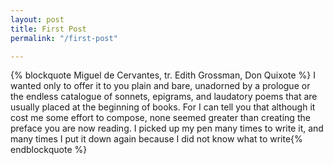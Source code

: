 ```yaml
---
layout: post
title: First Post
permalink: "/first-post"

---
```

{% blockquote Miguel de Cervantes, tr. Edith Grossman, Don Quixote %} I wanted only to offer it to you plain and bare, unadorned by a prologue or the endless catalogue of sonnets, epigrams, and laudatory poems that are usually placed at the beginning of books. For I can tell you that although it cost me some effort to compose, none seemed greater than creating the preface you are now reading. I picked up my pen many times to write it, and many times I put it down again because I did not know what to write{% endblockquote %}